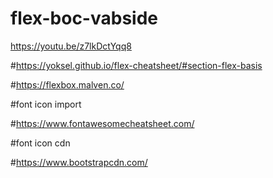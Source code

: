 # flex-boc-vabside
https://youtu.be/z7lkDctYqq8


#https://yoksel.github.io/flex-cheatsheet/#section-flex-basis

#https://flexbox.malven.co/
 
 #font icon import
 
 #https://www.fontawesomecheatsheet.com/
 
 #font icon cdn
 
 #https://www.bootstrapcdn.com/
